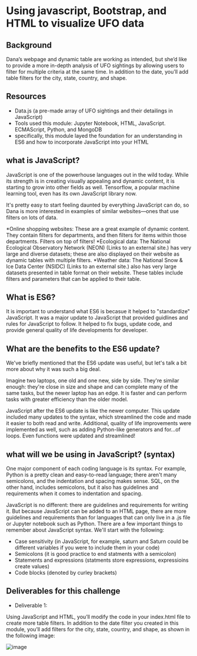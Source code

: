 # Using javascript, Bootstrap, and HTML to visualize UFO data

## Background
Dana’s webpage and dynamic table are working as intended, but she’d like to provide a more in-depth analysis of UFO sightings by allowing users to filter for multiple criteria at the same time. In addition to the date, you’ll add table filters for the city, state, country, and shape.

## Resources

* Data.js (a pre-made array of UFO sightings and their detailings in JavaScript)
* Tools used this module: Jupyter Notebook, HTML, JavaScript. ECMAScript, Python, and MongoDB
* specifically, this module layed the foundation for an understanding in ES6 and how to incorporate JavaScript into your HTML 

## what is JavaScript? 

JavaScript is one of the powerhouse languages out in the wild today. While its strength is in creating visually appealing and dynamic content, it is starting to grow into other fields as well. Tensorflow, a popular machine learning tool, even has its own JavaScript library now.

It's pretty easy to start feeling daunted by everything JavaScript can do, so Dana is more interested in examples of similar websites—ones that use filters on lots of data.

*Online shopping websites: These are a great example of dynamic content. They contain filters for departments, and then filters for items within those departments. Filters on top of filters!
*Ecological data: The National Ecological Observatory Network (NEON) (Links to an external site.) has very large and diverse datasets; these are also displayed on their website as dynamic tables with multiple filters.
*Weather data: The National Snow & Ice Data Center (NSIDC) (Links to an external site.) also has very large datasets presented in table format on their website. These tables include filters and parameters that can be applied to their table.

## What is ES6? 

It is important to understand what ES6 is becasue it helped to "standardize" JavaScript. It was a major update to JavaScript that provided guidlines and rules for JavaScript to follow. It helped to fix bugs, update code, and provide general quality of life developments for developer. 

## What are the benefits to the ES6 update? 

We've briefly mentioned that the ES6 update was useful, but let's talk a bit more about why it was such a big deal.

Imagine two laptops, one old and one new, side by side. They're similar enough: they're close in size and shape and can complete many of the same tasks, but the newer laptop has an edge. It is faster and can perform tasks with greater efficiency than the older model.

JavaScript after the ES6 update is like the newer computer. This update included many updates to the syntax, which streamlined the code and made it easier to both read and write. Additional, quality of life improvements were implemented as well, such as adding Python-like generators and for...of loops. Even functions were updated and streamlined!

## what will we be using in JavaScript? (syntax)

One major component of each coding language is its syntax. For example, Python is a pretty clean and easy-to-read language; there aren't many semicolons, and the indentation and spacing makes sense. SQL, on the other hand, includes semicolons, but it also has guidelines and requirements when it comes to indentation and spacing.

JavaScript is no different: there are guidelines and requirements for writing it. But because JavaScript can be added to an HTML page, there are more guidelines and requirements than for languages that can only live in a .js file or Jupyter notebook such as Python. There are a few important things to remember about JavaScript syntax. We'll start with the following:

* Case sensitivity (in JavaScript, for example, saturn and Saturn could be different variables if you were to include them in your code)
* Semicolons (it is good practice to end statments with a semicolon)
* Statements and expressions (statments store expressions, expressioins create values)
* Code blocks (denoted by curley brackets)

## Deliverables for this challenge

* Deliverable 1: 

Using JavaScript and HTML, you’ll modify the code in your index.html file to create more table filters. In addition to the date filter you created in this module, you’ll add filters for the city, state, country, and shape, as shown in the following image:

![image](https://user-images.githubusercontent.com/89880015/147957226-e8d5dc92-ab52-4c38-bdfb-b52f28cb7e29.png)
